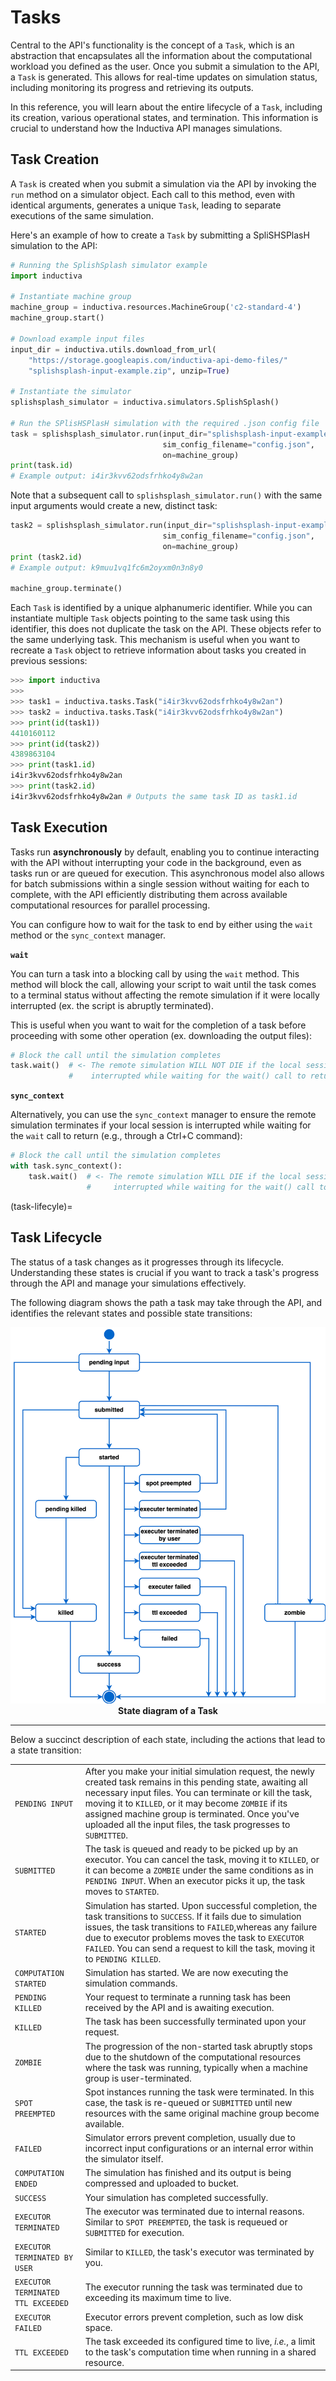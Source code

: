 # Tasks

Central to the API's functionality is the concept of a `Task`,
which is an  abstraction that encapsulates all the information
about the computational workload you defined as the user.
Once you submit a simulation to the  API, a `Task` is generated.
This allows for real-time updates on simulation status, including
monitoring its progress and retrieving its outputs.

In this reference, you will learn about the entire lifecycle of a `Task`,
including its creation, various operational states, and termination. This information
is crucial to understand how the Inductiva API manages simulations.

## Task Creation

A `Task` is created when you submit a simulation via the API by invoking the `run`
method on a simulator object. Each call to this method, even with identical arguments,
generates a unique `Task`, leading to separate executions of the same simulation.

Here's an example of how to create a `Task` by submitting a SpliSHSPlasH simulation
to the API:

```python
# Running the SplishSplash simulator example
import inductiva

# Instantiate machine group
machine_group = inductiva.resources.MachineGroup('c2-standard-4')
machine_group.start()

# Download example input files
input_dir = inductiva.utils.download_from_url(
    "https://storage.googleapis.com/inductiva-api-demo-files/"
    "splishsplash-input-example.zip", unzip=True)

# Instantiate the simulator
splishsplash_simulator = inductiva.simulators.SplishSplash()

# Run the SPlisHSPlasH simulation with the required .json config file
task = splishsplash_simulator.run(input_dir="splishsplash-input-example",
                                  sim_config_filename="config.json",
                                  on=machine_group)
print(task.id)
# Example output: i4ir3kvv62odsfrhko4y8w2an
```

Note that a subsequent call to `splishsplash_simulator.run()` with the same
input arguments would create a new, distinct task:

```python
task2 = splishsplash_simulator.run(input_dir="splishsplash-input-example",
                                  sim_config_filename="config.json",
                                  on=machine_group)
print (task2.id)
# Example output: k9muu1vq1fc6m2oyxm0n3n8y0

machine_group.terminate()
```

Each `Task` is identified by a unique alphanumeric identifier. While you can
instantiate multiple `Task` objects pointing to the same task using this identifier,
this does not duplicate the task on the API. These objects refer to the same underlying
task. This mechanism is useful when you want to recreate a `Task` object to
retrieve information about tasks you created in previous sessions:

```python
>>> import inductiva
>>>
>>> task1 = inductiva.tasks.Task("i4ir3kvv62odsfrhko4y8w2an")
>>> task2 = inductiva.tasks.Task("i4ir3kvv62odsfrhko4y8w2an")
>>> print(id(task1))
4410160112
>>> print(id(task2))
4389863104
>>> print(task1.id)
i4ir3kvv62odsfrhko4y8w2an
>>> print(task2.id)
i4ir3kvv62odsfrhko4y8w2an # Outputs the same task ID as task1.id
```

## Task Execution

Tasks run **asynchronously** by default, enabling you to continue interacting with
the API without interrupting your code in the background, even as tasks run or are
queued for execution. This asynchronous model also allows for batch submissions within
a single session without waiting for each to complete, with the API efficiently
distributing them across available computational resources for parallel processing.

You can configure how to wait for the task to end by either using the `wait` method or
the `sync_context` manager.

**`wait`**

You can turn a task into a blocking call by using the `wait` method.
This method will block the call, allowing your script to wait until the task comes
to a terminal status without affecting the remote simulation if it were locally
interrupted (ex. the script is abruptly terminated).

This is useful when you want to wait for the completion of a task before proceeding
with some other operation (ex. downloading the output files):

```python
# Block the call until the simulation completes
task.wait()  # <- The remote simulation WILL NOT DIE if the local session is
             #    interrupted while waiting for the wait() call to return
```

**`sync_context`**

Alternatively, you can use the `sync_context` manager to ensure the remote simulation
terminates if your local session is interrupted while waiting for the `wait` call
to return (e.g., through a Ctrl+C command):

```python
# Block the call until the simulation completes
with task.sync_context():
    task.wait()  # <- The remote simulation WILL DIE if the local session is
                 #     interrupted while waiting for the wait() call to return
```

(task-lifecyle)=
## Task Lifecycle

The status of a task changes as it progresses through its lifecycle. Understanding
these states is crucial if you want to track a task's progress through the API and
manage your simulations effectively.

The following diagram shows the path a task may take through the API, and identifies
the relevant states and possible state transitions:


<div align="center">
   <img src="../_static/task_state.svg" alt="Task state diagram">
   <figcaption align = "center"><b>State diagram of a Task</b></figcaption>
</div>

---

Below a succinct description of each state, including the actions that
lead to a state transition:

|  	|  	|
|---	|---	|
| `PENDING INPUT` 	| After you make your initial simulation request, the newly created task remains in this pending state, awaiting all necessary input files. You can terminate or kill the task, moving it to `KILLED`, or it may become `ZOMBIE` if its assigned machine group is terminated. Once you've uploaded all the input files, the task progresses to `SUBMITTED`. 	|
| `SUBMITTED` 	| The task is queued and ready to be picked up by an executor. You can cancel the task, moving it to `KILLED`, or it can become a `ZOMBIE` under the same conditions as in `PENDING INPUT`. When an executor picks it up, the task moves to `STARTED`. 	|
| `STARTED` 	| Simulation has started. Upon successful completion, the task transitions to `SUCCESS`. If it fails due to simulation issues, the task transitions to `FAILED`,whereas any failure due to executor problems moves the task to `EXECUTOR FAILED`. You can send a request to kill the task, moving it to `PENDING KILLED`. 	|
| `COMPUTATION STARTED` 	| Simulation has started. We are now executing the simulation commands. |
| `PENDING KILLED` 	| Your request to terminate a running task has been received by the API and is awaiting execution. 	|
| `KILLED` 	| The task has been successfully terminated upon your request. 	|
| `ZOMBIE` 	| The progression of the non-started task abruptly stops due to the shutdown of the computational resources where the task was running, typically when a machine group is user-terminated. 	|
| `SPOT PREEMPTED` 	| Spot instances running the task were terminated. In this case, the task is re-queued or `SUBMITTED` until new resources with the same original machine group become available. 	|
| `FAILED` 	| Simulator errors prevent completion, usually due to incorrect input configurations or an internal error within the simulator itself. 	|
| `COMPUTATION ENDED` 	| The simulation has finished and its output is being compressed and uploaded to bucket. |
| `SUCCESS` 	| Your simulation has completed successfully. |
| `EXECUTOR TERMINATED` 	| The executor was terminated due to internal reasons. Similar to `SPOT PREEMPTED`, the task is requeued or `SUBMITTED` for execution. 	|
| `EXECUTOR TERMINATED BY USER` 	| Similar to `KILLED`, the task's executor was terminated by you. 	|
| `EXECUTOR TERMINATED TTL EXCEEDED` 	| The executor running the task was terminated due to exceeding its maximum time to live.   |
| `EXECUTOR FAILED` 	| Executor errors prevent completion, such as low disk space. 	|
| `TTL EXCEEDED` 	| The task exceeded its configured time to live, *i.e.*, a limit to the task's computation time when running in a shared resource.  |
